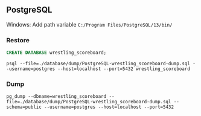 ## PostgreSQL

Windows: Add path variable `C:/Program Files/PostgreSQL/13/bin/`

### Restore

```sql
CREATE DATABASE wrestling_scoreboard;
```

```
psql --file=./database/dump/PostgreSQL-wrestling_scoreboard-dump.sql --username=postgres --host=localhost --port=5432 wrestling_scoreboard
```

### Dump

```
pg_dump --dbname=wrestling_scoreboard --file=./database/dump/PostgreSQL-wrestling_scoreboard-dump.sql --schema=public --username=postgres --host=localhost --port=5432
```
